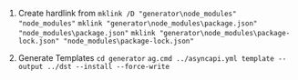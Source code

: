 1. Create hardlink from 
`mklink /D "generator\node_modules" "node_modules"`
`mklink "generator\node_modules\package.json" "node_modules\package.json"`
`mklink "generator\node_modules\package-lock.json" "node_modules\package-lock.json"`

1. Generate Templates
`cd generator`
`ag.cmd ../asyncapi.yml template --output ../dst --install --force-write`